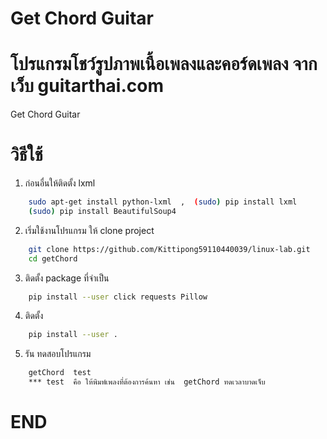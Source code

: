 # Get Chord Guitar
#   โปรแกรมโชว์รูปภาพเนื้อเพลงและคอร์ดเพลง จากเว็บ guitarthai.com

Get Chord Guitar


#  วิธีใช้ 
1.  ก่อนอื่นให้ติดตั้ง lxml
```sh
	sudo apt-get install python-lxml  ,  (sudo) pip install lxml 
	(sudo) pip install BeautifulSoup4  
```
2. เริ่มใช้งานโปรแกรม ให้ clone project 
```sh
	git clone https://github.com/Kittipong59110440039/linux-lab.git
	cd getChord
```
3. ติดตั้ง package ที่จำเป็น
```sh
	pip install --user click requests Pillow
```
4. ติดตั้ง
```sh
	pip install --user .
```
5. รัน ทดสอบโปรแกรม
```sh
	getChord  test
	*** test  คือ ให้พิมพ์เพลงที่ต้องการค้นหา เช่น  getChord ทดเวลาบาดเจ็บ
```

# END 
